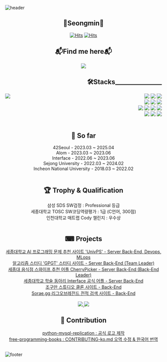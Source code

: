 ![header](https://capsule-render.vercel.app/api?type=slice&color=EC6A65&height=80&section=header&text=&fontSize=50)<br>

<div align="center">
  
## 🫠Seongmin🧐

[![Hits](https://hits.seeyoufarm.com/api/count/incr/badge.svg?url=https%3A%2F%2Fgithub.com%2Ffing9&count_bg=%23EC6A65&title_bg=%23DBDBDB&icon=github.svg&icon_color=%23000000&title=hits&edge_flat=false)](https://hits.seeyoufarm.com)
[![Hits](https://hits.seeyoufarm.com/api/count/incr/badge.svg?url=https%3A%2F%2Fgoodbyefin.tistory.com&count_bg=%23EC6A65&title_bg=%23DBDBDB&icon=wordpress.svg&icon_color=%23000000&title=hits&edge_flat=false)](https://hits.seeyoufarm.com)
## 📬Find me here📬

<a href="https://goodbyefin.tistory.com/" target="_blank"><img src="https://img.shields.io/badge/MyBlog-EC6A65?style=flat&title_bg=%23EC6A65&logo=wordpress&logoColor=%23000000"/></a>
<br>
</div>

<div align="right">
  
  ## 🛠️Stacks_______________
  <img align="left" src="http://mazassumnida.wtf/api/v2/generate_badge?boj=fin"/>
  <img src="https://img.shields.io/badge/c-A8B9CC?style=for-the-badge&logo=c&logoColor=white">
  <img src="https://img.shields.io/badge/c++-00599C?style=for-the-badge&logo=c%2B%2B&logoColor=white">
  <img src="https://img.shields.io/badge/JAVA-007396?style=for-the-badge&logo=openjdk&logoColor=white"><br>
  <img src="https://img.shields.io/badge/springboot-6DB33F?style=for-the-badge&logo=springboot&logoColor=white">
  <img src="https://img.shields.io/badge/Spring Security-6DB33F?style=for-the-badge&logo=SpringSecurity&logoColor=white">
  <img src="https://img.shields.io/badge/Hibernate-59666C?style=for-the-badge&logo=Hibernate&logoColor=white"><br>
  <img src="https://img.shields.io/badge/MariaDB-003545?style=for-the-badge&logo=mariadb&logoColor=white">
  <img src="https://img.shields.io/badge/mysql-4479A1?style=for-the-badge&logo=mysql&logoColor=white">
  <img src="https://img.shields.io/badge/redis-DC382D?style=for-the-badge&logo=redis&logoColor=white">
  <img src="https://img.shields.io/badge/docker-%230db7ed.svg?style=for-the-badge&logo=docker&logoColor=white">
  <br>
  <div>
  <img src="https://img.shields.io/badge/javascript-F7DF1E?style=for-the-badge&logo=javascript&logoColor=black"> 
  <img src="https://img.shields.io/badge/react-61DAFB?style=for-the-badge&logo=react&logoColor=black"> 
  <img src="https://img.shields.io/badge/emotion-CA61B7?style=for-the-badge&logo=emotion&logoColor=white"> 
  </div>
  <br>
  
</div>

<div align="center">

## 🐾 So far
<div> 42Seoul - 2023.03 ~ 2025.04</div>
<div> Alom - 2023.03 ~ 2023.06</div>
<div> Interface - 2022.06 ~ 2023.06</div>
<div> Sejong University - 2022.03 ~ 2024.02</div>
<div> Incheon National University - 2018.03 ~ 2022.02</div>
<br>

## 🏆 Trophy & Qualification
<div> 삼성 SDS SW검정 : Professional 등급</div>
<div> 세종대학교 TOSC SW코딩역량평가 : 1급 (C언어, 300점)</div>
<div> 인천대학교 매트랩 Cody 챌린지 : 우수상</div>
<br>

## ⌨ Projects
<div></div>
<a href="https://github.com/fing9/ProblemRandomDefence"> <div> 세종대학교 AI 프로그래밍 문제 추천 사이트 'UnivPS' - Server Back-End, Devops, MLops </div> </a>
<a href="https://github.com/fing9/ProblemRandomDefence"> <div> 알고리즘 스터디 'GPGT' 스터디 사이트 - Server Back-End (Team Leader) </div> </a>
<a href="https://github.com/CherryPick3r/Backend-JAVA11-SpringBoot2.7.x"> <div> 세종대 음식점 스와이프 추천 어플 CherryPicker - Server Back-End (Back-End Leader) </div> </a>
<a href="https://github.com/Interface-Co-Ltd/Interface-Server"> <div> 세종대학교 학술 동아리 Interface 공식 어플 - Server Back-End </div> </a>
<a href="https://github.com/fing9/dongsamo-jogumanClone"> <div> 조구만 스튜디오 클론 사이트 - Back-End </div> </a>
<a href="https://github.com/pmsu2007/Sorae.gg"> <div> Sorae.gg 리그오브레전드 전적 검색 사이트 - Back-End </div> </a>
<br>
<a href="https://randps.kr">
  <img src="https://img.shields.io/badge/GPGT-276DC3?style=for-the-badge&logo=GPGT&logoColor=white" href="https://randps.kr">
</a>
<a href="https://univps.kr">
  <img src="https://img.shields.io/badge/Univps-b02735?style=for-the-badge&logo=Univps&logoColor=white" href="https://randps.kr">
</a>

## 🤝 Contribution
<div> </div>
<a href="https://github.com/julien-duponchelle/python-mysql-replication"> <div>python-mysql-replication : 공식 로고 제작</div> </a>
<a href="https://github.com/EbookFoundation/free-programming-books"> <div>free-programming-books : CONTRIBUTING-ko.md 오역 수정 & 한국어 번역 </div> </a>
<br>

</div>

![footer](https://capsule-render.vercel.app/api?type=slice&color=EC6A65&height=80&section=footer&text=&fontSize=50)
